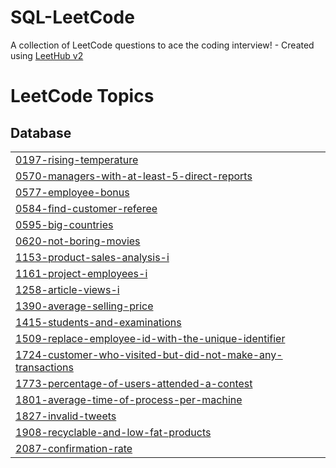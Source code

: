 # SQL-LeetCode
A collection of LeetCode questions to ace the coding interview! - Created using [LeetHub v2](https://github.com/arunbhardwaj/LeetHub-2.0)

<!---LeetCode Topics Start-->
# LeetCode Topics
## Database
|  |
| ------- |
| [0197-rising-temperature](https://github.com/roshkhan2000/SQL-LeetCode/tree/master/0197-rising-temperature) |
| [0570-managers-with-at-least-5-direct-reports](https://github.com/roshkhan2000/SQL-LeetCode/tree/master/0570-managers-with-at-least-5-direct-reports) |
| [0577-employee-bonus](https://github.com/roshkhan2000/SQL-LeetCode/tree/master/0577-employee-bonus) |
| [0584-find-customer-referee](https://github.com/roshkhan2000/SQL-LeetCode/tree/master/0584-find-customer-referee) |
| [0595-big-countries](https://github.com/roshkhan2000/SQL-LeetCode/tree/master/0595-big-countries) |
| [0620-not-boring-movies](https://github.com/roshkhan2000/SQL-LeetCode/tree/master/0620-not-boring-movies) |
| [1153-product-sales-analysis-i](https://github.com/roshkhan2000/SQL-LeetCode/tree/master/1153-product-sales-analysis-i) |
| [1161-project-employees-i](https://github.com/roshkhan2000/SQL-LeetCode/tree/master/1161-project-employees-i) |
| [1258-article-views-i](https://github.com/roshkhan2000/SQL-LeetCode/tree/master/1258-article-views-i) |
| [1390-average-selling-price](https://github.com/roshkhan2000/SQL-LeetCode/tree/master/1390-average-selling-price) |
| [1415-students-and-examinations](https://github.com/roshkhan2000/SQL-LeetCode/tree/master/1415-students-and-examinations) |
| [1509-replace-employee-id-with-the-unique-identifier](https://github.com/roshkhan2000/SQL-LeetCode/tree/master/1509-replace-employee-id-with-the-unique-identifier) |
| [1724-customer-who-visited-but-did-not-make-any-transactions](https://github.com/roshkhan2000/SQL-LeetCode/tree/master/1724-customer-who-visited-but-did-not-make-any-transactions) |
| [1773-percentage-of-users-attended-a-contest](https://github.com/roshkhan2000/SQL-LeetCode/tree/master/1773-percentage-of-users-attended-a-contest) |
| [1801-average-time-of-process-per-machine](https://github.com/roshkhan2000/SQL-LeetCode/tree/master/1801-average-time-of-process-per-machine) |
| [1827-invalid-tweets](https://github.com/roshkhan2000/SQL-LeetCode/tree/master/1827-invalid-tweets) |
| [1908-recyclable-and-low-fat-products](https://github.com/roshkhan2000/SQL-LeetCode/tree/master/1908-recyclable-and-low-fat-products) |
| [2087-confirmation-rate](https://github.com/roshkhan2000/SQL-LeetCode/tree/master/2087-confirmation-rate) |
<!---LeetCode Topics End-->